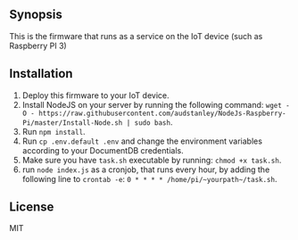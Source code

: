 ## Synopsis

This is the firmware that runs as a service on the IoT device (such as Raspberry PI 3)

## Installation

1. Deploy this firmware to your IoT device.
2. Install NodeJS on your server by running the following command: `wget -O - https://raw.githubusercontent.com/audstanley/NodeJs-Raspberry-Pi/master/Install-Node.sh | sudo bash`.
3. Run `npm install`.
4. Run `cp .env.default .env` and change the environment variables according to your DocumentDB credentials.
5. Make sure you have `task.sh` executable by running: `chmod +x task.sh`.
6. run `node index.js` as a cronjob, that runs every hour, by adding the following line to `crontab -e`: `0 * * * * /home/pi/~yourpath~/task.sh`.

## License

MIT